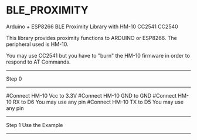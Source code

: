 # BLE_PROXIMITY
Arduino + ESP8266 BLE Proximity Library with HM-10 CC2541 CC2540

This library provides proximity functions to ARDUINO or ESP8266. The peripheral used is HM-10.

You may use CC2541 but you have to "burn" the HM-10 firmware in order to respond to AT Commands.

**********************************************************************************************
Step 0
**********************************************************************************************
#Connect HM-10 Vcc to 3.3V 
#Connect HM-10 GND to GND
#Connect HM-10 RX  to D6   You may use any pin
#Connect HM-10 TX  to D5   You may use any pin

**********************************************************************************************
Step 1   Use the Example
**********************************************************************************************


